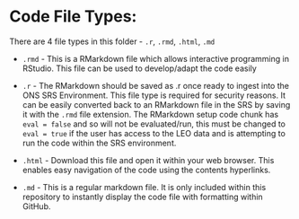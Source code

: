 # Code File Types:

There are 4 file types in this folder - `.r`, `.rmd`, `.html`, `.md` 

* `.rmd`  - This is a RMarkdown file which allows interactive programming in RStudio. This file can be used to develop/adapt the code easily

* `.r` - The RMarkdown should be saved as .r once ready to ingest into the ONS SRS Environment. This file type is required for security reasons. It can be easily converted back to an RMarkdown file in the SRS by saving it with the `.rmd` file extension. The RMarkdown setup code chunk has `eval = false` and so will not be evaluated/run, this must be changed to `eval = true` if the user has access to the LEO data and is attempting to run the code within the SRS environment. 

* `.html` - Download this file and open it within your web browser. This enables easy navigation of the code using the contents hyperlinks.

* `.md` - This is a regular markdown file. It is only included within this repository to instantly display the code file with formatting within GitHub.

